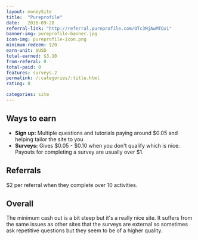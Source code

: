 ```yaml
---
layout: moneySite
title:  "Pureprofile"
date:   2016-09-28
referral-link: "http://referral.pureprofile.com/OTc3MjAwMTQx1"
banner-img: pureprofile-banner.jpg
icon-img: pureprofile-icon.png
minimum-redeem: $20
earn-unit: $USD
total-earned: $3.10
from-referal: 0
total-paid: 0
features: surveys.2
permalink: /:categories/:title.html
rating: 8

categories: site
---
```


Ways to earn
------

* <b>Sign up:</b> Multiple questions and tutorials paying around $0.05 and helping tailor the site to you
* <b>Surveys:</b> Gives $0.05 - $0.10 when you don't qualify which is nice. Payouts for completing a survey are usually over $1.

Referrals
-------

$2 per referral when they complete over 10 activities.

Overall
------

The minimum cash out is a bit steep but it's a really nice site. It suffers from the same issues as other sites that the surveys are external so sometimes ask repetitive questions but they seem to be of a higher quality.